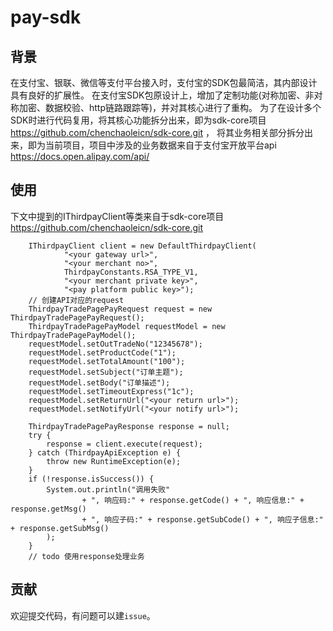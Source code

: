 # pay-sdk
## 背景
在支付宝、银联、微信等支付平台接入时，支付宝的SDK包最简洁，其内部设计具有良好的扩展性。
在支付宝SDK包原设计上，增加了定制功能(对称加密、非对称加密、数据校验、http链路跟踪等)，并对其核心进行了重构。
为了在设计多个SDK时进行代码复用，将其核心功能拆分出来，即为sdk-core项目 https://github.com/chenchaoleicn/sdk-core.git ，
将其业务相关部分拆分出来，即为当前项目，项目中涉及的业务数据来自于支付宝开放平台api https://docs.open.alipay.com/api/
## 使用
下文中提到的IThirdpayClient等类来自于sdk-core项目 https://github.com/chenchaoleicn/sdk-core.git
```
    IThirdpayClient client = new DefaultThirdpayClient(
            "<your gateway url>",
            "<your merchant no>",
            ThirdpayConstants.RSA_TYPE_V1,
            "<your merchant private key>",
            "<pay platform public key>");
    // 创建API对应的request
    ThirdpayTradePagePayRequest request = new ThirdpayTradePagePayRequest();
    ThirdpayTradePagePayModel requestModel = new ThirdpayTradePagePayModel();
    requestModel.setOutTradeNo("12345678");
    requestModel.setProductCode("1");
    requestModel.setTotalAmount("100");
    requestModel.setSubject("订单主题");
    requestModel.setBody("订单描述");
    requestModel.setTimeoutExpress("1c");
    requestModel.setReturnUrl("<your return url>");
    requestModel.setNotifyUrl("<your notify url>");
    
    ThirdpayTradePagePayResponse response = null;
    try {
        response = client.execute(request);
    } catch (ThirdpayApiException e) {
        throw new RuntimeException(e);
    }
    if (!response.isSuccess()) {
        System.out.println("调用失败"
                + ", 响应码:" + response.getCode() + ", 响应信息:" + response.getMsg()
                + ", 响应子码:" + response.getSubCode() + ", 响应子信息:" + response.getSubMsg()
        );
    }
    // todo 使用response处理业务
```
## 贡献
欢迎提交代码，有问题可以建```issue```。
